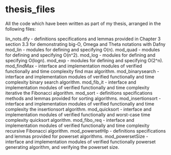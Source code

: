 # thesis_files
All the code which have been written as part of my thesis, arranged in the following  files:

lin_nots.dfy  - definitions specifications and lemmas provided in Chapter 3 section 3.3 for demonstrating big-O, Omega and Theta notations with Dafny
mod_lin - modules for defining and specifying O(n).
mod_quad - modules for defining and specifying O(n^2).
mod_log - modules for defining and specifying O(logn).
mod_exp - modules for defining and specifying O(2^n).
mod_findMax - interface and implementation modules of verified functionally and time complexity find max algorithm.
mod_binarysearch - interface and implementation modules of verified functionally and time complexity binary search algorithm.
mod_fib_it - interface and implementation modules of verified functionally and time complexity iterative the Fibonacci algorithm.
mod_sort - definitions specifications methods and lemmas provided for sorting algorithms.
mod_insertionsort - interface and implementation modules of verified functionally and time complexity the insertionsort algorithm. 
mod_quicksort - interface and implementation modules of verified functionally and worst-case time complexity quicksort algorithm. 
mod_fibo_req - interface and implementation modules of verified functionally and time complexity recursive Fibonacci algorithm.
mod_powersetHlp - definitions specifications and lemmas provided for powerset algorithms.
mod_powersetSize - interface and implementation modules of verified functionally powerset generating algorithm, and verifying the powerset size.
